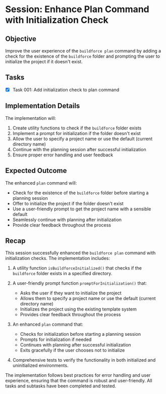 # Session: Enhance Plan Command with Initialization Check

## Objective

Improve the user experience of the `buildforce plan` command by adding a check for the existence of the `buildforce` folder and prompting the user to initialize the project if it doesn't exist.

## Tasks

- [x] Task 001: Add initialization check to plan command

## Implementation Details

The implementation will:

1. Create utility functions to check if the `buildforce` folder exists
2. Implement a prompt for initialization if the folder doesn't exist
3. Allow the user to specify a project name or use the default (current directory name)
4. Continue with the planning session after successful initialization
5. Ensure proper error handling and user feedback

## Expected Outcome

The enhanced `plan` command will:

- Check for the existence of the `buildforce` folder before starting a planning session
- Offer to initialize the project if the folder doesn't exist
- Use a user-friendly prompt to get the project name with a sensible default
- Seamlessly continue with planning after initialization
- Provide clear feedback throughout the process

## Recap

This session successfully enhanced the `buildforce plan` command with initialization checks. The implementation includes:

1. A utility function `isBuildforceInitialized()` that checks if the `buildforce` folder exists in a specified directory.

2. A user-friendly prompt function `promptForInitialization()` that:

   - Asks the user if they want to initialize the project
   - Allows them to specify a project name or use the default (current directory name)
   - Initializes the project using the existing template system
   - Provides clear feedback throughout the process

3. An enhanced `plan` command that:

   - Checks for initialization before starting a planning session
   - Prompts for initialization if needed
   - Continues with planning after successful initialization
   - Exits gracefully if the user chooses not to initialize

4. Comprehensive tests to verify the functionality in both initialized and uninitialized environments.

The implementation follows best practices for error handling and user experience, ensuring that the command is robust and user-friendly. All tasks and subtasks have been completed and tested.
